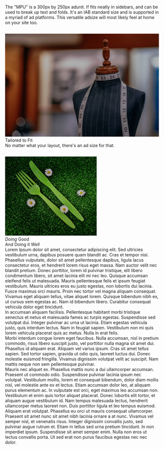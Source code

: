<!-- Cheap Vertical Space -->
<div class="white-bg" style="height:2em;">
</div>
<!-- End of Cheap Vertical Space -->
<div class="row">
    <div class="col-md-8 offset-md-2 text-centered">
        <span class="headliner-text-bold">The "MPU"</span> <span class="headliner-text">is a 300px by 250px adunit. If fits neatly in sidebars, and can be used to break up text and folds. It's an IAB standard size and is supported in a myriad of ad platforms. This versatile adsize will most likely feel at home on your site too.</span>
    </div>
</div>
<!-- Cheap Vertical Space -->
<div class="white-bg" style="height:2em;">
</div>
<!-- End of Cheap Vertical Space -->
<div class="row">
    <div class="col-md-5 offset-md-2 fit-width">
        <img class="fit-width" src="img/seamstress-measuring-tape.jpeg">
        <div class="text-on-image">
            <span class="image-header">Tailored to Fit</span>
            <br />
            <span class="subtext">No matter what your layout, there's an ad size for that.</span>
        </div>
    </div>
    <div class="col-md-4">
        <div class="col-md-6 fit-width">
            <div class='goodloopad' data-format='medium-rectangle' data-mobile-format='medium-rectangle'></div>
                <script src='//as.good-loop.com/unit.js' async></script>
            </div>
        <!-- Cheap Vertical Space -->
        <div class="white-bg" style="height:2em;">
        </div>
        <!-- End of Cheap Vertical Space -->
        <div class="col-md-6 fit-width">
            <img class="fit-width" src="img/picnic.jpg">
            <div class="lesser-text-on-image">
                <span class="lesser-image-header"><i>Doing</i> Good</span>
                <br />
                <span class="lesser-subtext">And Doing it <i>Well</i></span>
            </div>
        </div>
    </div>
</div>
<div class="row">
    <div class="col-md-12 fit-width">
        <div class="col-md-8 offset-md-2">
            <span class="article-header">Lorem Ipsum</span>
            <span class="article-body">
                 dolor sit amet, consectetur adipiscing elit. Sed ultricies vestibulum urna, dapibus posuere quam blandit ac. Cras et tempor nisi. Phasellus vulputate, dolor sit amet pellentesque dapibus, ligula lacus consectetur eros, et hendrerit lorem risus eget massa. Nam auctor velit nec blandit pretium. Donec porttitor, lorem id pulvinar tristique, elit libero condimentum libero, sit amet lacinia elit mi nec leo. Quisque accumsan eleifend felis ut malesuada. Mauris pellentesque felis et ipsum feugiat vestibulum. Mauris ultrices eros eu justo egestas, non lobortis dui lacinia. Fusce maximus orci mauris. Proin nec tortor vel magna aliquam consequat. Vivamus eget aliquam tellus, vitae aliquet lorem. Quisque bibendum nibh ex, ut cursus sem egestas ac. Nam id bibendum libero. Curabitur consequat vehicula dolor eget tincidunt.
                <br />
                In accumsan aliquam facilisis. Pellentesque habitant morbi tristique senectus et netus et malesuada fames ac turpis egestas. Suspendisse sed volutpat dui. Integer pulvinar ac urna ut lacinia. Etiam egestas vehicula justo, quis interdum lectus. Nam in feugiat sapien. Vestibulum non mi quis lorem vehicula placerat quis ac metus. Nulla in erat felis.
                <br />        
                Morbi interdum congue lorem eget faucibus. Nulla accumsan, nisl in pretium commodo, risus libero suscipit justo, vel porttitor nulla magna sit amet dui. Phasellus id aliquam erat. Aliquam vel varius ipsum. Cras sit amet tellus sapien. Sed tortor sapien, gravida ut odio quis, laoreet luctus dui. Donec molestie euismod fringilla. Vivamus dignissim volutpat velit ac suscipit. Nam mattis neque non sem pellentesque pulvinar.
                <br />        
                Mauris nec aliquet ex. Phasellus mattis nunc a dui ullamcorper accumsan. Praesent ut commodo odio. Suspendisse pulvinar lacinia ipsum nec volutpat. Vestibulum mollis, lorem et consequat bibendum, dolor diam mollis nisl, vel molestie ante ex et lectus. Etiam accumsan dolor leo, at aliquam purus elementum ac. In vulputate est orci, eget maximus leo accumsan non.
                <br />        
                Vestibulum et enim quis tortor aliquet placerat. Donec lobortis elit tortor, et aliquam augue vestibulum id. Nam tempus malesuada lectus, hendrerit ullamcorper metus laoreet non. Duis porttitor ligula et leo tempus euismod. Aliquam erat volutpat. Phasellus eu orci ut mauris consequat ullamcorper. Praesent sit amet nunc sit amet nibh lacinia ornare a at nunc. Vivamus vel semper nisl, et venenatis risus. Integer dignissim convallis justo, sed pulvinar augue rutrum et. Etiam in tellus sed urna pretium tincidunt. In non imperdiet ipsum. Suspendisse sit amet semper enim. Nulla non eros ut lectus convallis porta. Ut sed erat non purus faucibus egestas nec nec dolor.
            </span>
        </div>
    </div>
</div>    